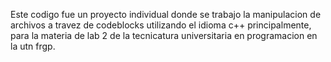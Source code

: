 Este codigo fue un proyecto individual donde se trabajo la manipulacion de archivos a travez de codeblocks utilizando el idioma c++ principalmente,
para la materia de lab 2 de la tecnicatura universitaria en programacion en la utn frgp.
